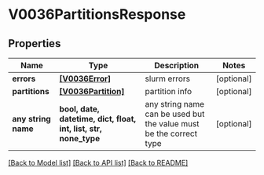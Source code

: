 # V0036PartitionsResponse


## Properties
Name | Type | Description | Notes
------------ | ------------- | ------------- | -------------
**errors** | [**[V0036Error]**](V0036Error.md) | slurm errors | [optional] 
**partitions** | [**[V0036Partition]**](V0036Partition.md) | partition info | [optional] 
**any string name** | **bool, date, datetime, dict, float, int, list, str, none_type** | any string name can be used but the value must be the correct type | [optional]

[[Back to Model list]](../README.md#documentation-for-models) [[Back to API list]](../README.md#documentation-for-api-endpoints) [[Back to README]](../README.md)



